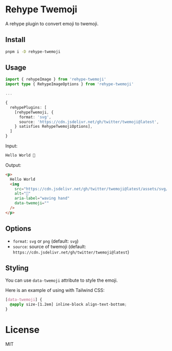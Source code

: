 # Rehype Twemoji

A rehype plugin to convert emoji to twemoji.

## Install

```bash
pnpm i -D rehype-twemoji
```

## Usage

```ts
import { rehypeImage } from 'rehype-twemoji'
import type { RehypeImageOptions } from 'rehype-twemoji'

...

{
  rehypePlugins: [
    [rehypeTwemoji, {
      format: 'svg',
      source: 'https://cdn.jsdelivr.net/gh/twitter/twemoji@latest',
    } satisfies RehypeTwemojiOptions],
  ]
}
```

Input:

```md
Hello World 👋
```

Output:

```html
<p>
  Hello World
  <img
    src="https://cdn.jsdelivr.net/gh/twitter/twemoji@latest/assets/svg/1f44b.svg"
    alt="👋"
    aria-label="waving hand"
    data-twemoji=""
  />
</p>
```

## Options

- `format`: `svg` or `png` (default: `svg`)
- `source`: source of twemoji (default: `https://cdn.jsdelivr.net/gh/twitter/twemoji@latest`)

## Styling

You can use `data-twemoji` attribute to style the emoji.

Here is an example of using with Tailwind CSS:

```css
[data-twemoji] {
  @apply size-[1.2em] inline-block align-text-bottom;
}
```

# License

MIT
